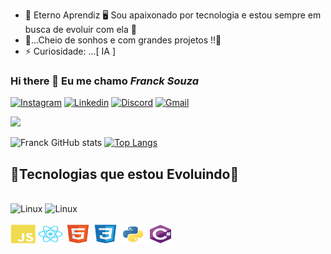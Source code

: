 - 🦉 Eterno Aprendiz 🖥️ Sou apaixonado por tecnologia e estou sempre em busca de evoluir com ela 🚀
- 🤖...Cheio de sonhos e com grandes projetos !!🤖
- ⚡ Curiosidade: ...[ IA ]
  
### Hi there 🖖 Eu me chamo *Franck Souza*

[![Instagram](https://img.shields.io/badge/Instagram-E4405F?style=for-the-badge&logo=instagram&logoColor=white)](https://www.instagram.com/franck_d_souza/)
[![Linkedin](https://img.shields.io/badge/LinkedIn-0077B5?style=for-the-badge&logo=linkedin&logoColor=white)](https://www.linkedin.com/in/francivan-d-souza-03b51522a/)
[![Discord](https://img.shields.io/badge/Discord-7289DA?style=for-the-badge&logo=discord&logoColor=white)](https://discord.gg/JFGGHWeVwm)
[![Gmail](https://img.shields.io/badge/Gmail-D14836?style=for-the-badge&logo=gmail&logoColor=white)](mailto:francksouzah@gmail.com)


   
<img src="https://cdn.discordapp.com/attachments/1082704482770628609/1093725242763001986/linha_rgb.gif" src="https://cdn.discordapp.com/attachments/1082704482770628609/1093725242763001986/linha_rgb.gif">

![Franck  GitHub stats](https://github-readme-stats.vercel.app/api?username=FranckSouza&show_icons=true&theme=midnight-purple)
[![Top Langs](https://github-readme-stats.vercel.app/api/top-langs/?username=FranckSouza)](https://github.com/FranckSouza/github-readme-stats)


## 🌱**Tecnologias que estou Evoluindo**🌱

<div style="display: inline_block"><br>
  <img aling="center" alt="Linux"  src="https://img.shields.io/badge/Linux-FCC624?style=for-the-badge&logo=linux&logoColor=black"/> 
  <img aling="center" alt="Linux"  src="https://img.shields.io/badge/Windows-0078D6?style=for-the-badge&logo=windows&logoColor=white"/> <br><br>

  
  <img align="center" alt="Rafa-Js" height="30" width="40" src="https://raw.githubusercontent.com/devicons/devicon/master/icons/javascript/javascript-plain.svg">  
  <img align="center" alt="Rafa-React" height="30" width="40" src="https://raw.githubusercontent.com/devicons/devicon/master/icons/react/react-original.svg">
  <img align="center" alt="Rafa-HTML" height="30" width="40" src="https://raw.githubusercontent.com/devicons/devicon/master/icons/html5/html5-original.svg">
  <img align="center" alt="Rafa-CSS" height="30" width="40" src="https://raw.githubusercontent.com/devicons/devicon/master/icons/css3/css3-original.svg">
  <img align="center" alt="Rafa-Python" height="30" width="40" src="https://raw.githubusercontent.com/devicons/devicon/master/icons/python/python-original.svg">
  <img align="center" alt="Rafa-Csharp" height="30" width="40" src="https://raw.githubusercontent.com/devicons/devicon/master/icons/csharp/csharp-original.svg">
</div>


<!--https://github.com/anuraghazra/github-readme-stats/blob/master/readme.md#hiding-individual-stats-->




